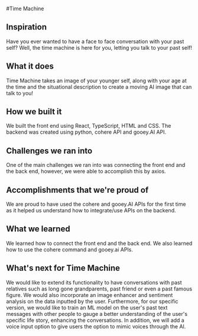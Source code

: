#Time Machine

## Inspiration
Have you ever wanted to have a face to face conversation with your past self? 
Well, the time machine is here for you, letting you talk to your past self!

## What it does
Time Machine takes an image of your younger self, along with your age at the time and the situational description to create a moving AI image that can talk to you!

## How we built it
We built the front end using React, TypeScript, HTML and CSS.
The backend was created using python, cohere API and gooey.AI API.

## Challenges we ran into
One of the main challenges we ran into was connecting the front end and the back end, however, we were able to accomplish this by axios. 

## Accomplishments that we're proud of
We are proud to have used the cohere and gooey.AI APIs for the first time as it helped us understand how to integrate/use APIs on the backend. 

## What we learned
We learned how to connect the front end and the back end. We also learned how to use the cohere command and gooey.ai APIs. 

## What's next for Time Machine
We would like to extend its functionality to have conversations with past relatives such as long gone grandparents, past friend or even a past famous figure. We would also incorporate an image enhancer and sentiment analysis on the data inputted by the user. Furthermore, for our specific version, we would like to train an ML model on the user's past text messages with other people to gauge a better understanding of the user's specific life story, enhancing the conversations. In addition, we will add a voice input option to give users the option to mimic voices through the AI. 
